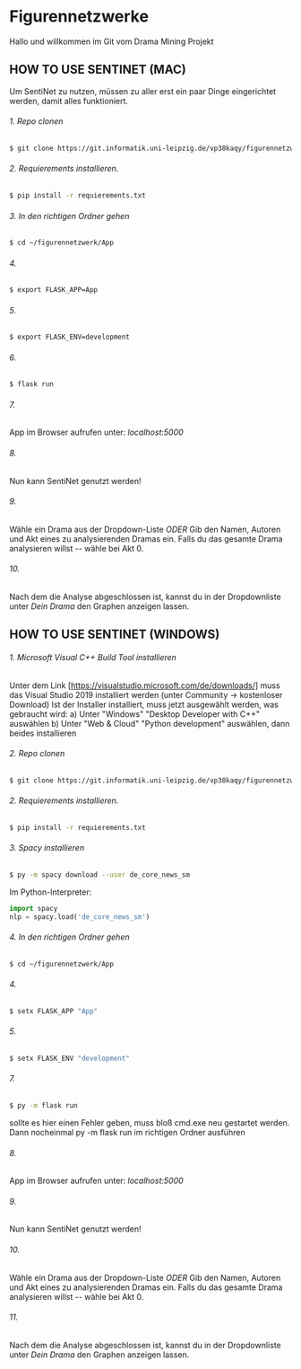 # Figurennetzwerke 

Hallo und willkommen im Git vom Drama Mining Projekt

## HOW TO USE SENTINET (MAC)
Um SentiNet zu nutzen, müssen zu aller erst ein paar Dinge eingerichtet werden, damit alles funktioniert.
###### 1. Repo clonen
```sh
$ git clone https://git.informatik.uni-leipzig.de/vp38kaqy/figurennetzwerk.git
```
###### 2. Requierements installieren.

```sh
$ pip install -r requierements.txt
```

###### 3. In den richtigen Ordner gehen
```sh
$ cd ~/figurennetzwerk/App
```

###### 4.
```sh
$ export FLASK_APP=App
```

###### 5.
```sh
$ export FLASK_ENV=development
```
###### 6. 
```sh
$ flask run 
```

###### 7.
App im Browser aufrufen unter: *localhost:5000* 

###### 8.
Nun kann SentiNet genutzt werden!

###### 9.
Wähle ein Drama aus der Dropdown-Liste 
_ODER_
Gib den Namen, Autoren und Akt eines zu analysierenden Dramas ein.
Falls du das gesamte Drama analysieren willst -- wähle bei Akt 0.

###### 10. 
Nach dem die Analyse abgeschlossen ist, kannst du in der Dropdownliste unter *Dein Drama* den Graphen anzeigen lassen.

## HOW TO USE SENTINET (WINDOWS)
###### 1. Microsoft Visual C++ Build Tool installieren
Unter dem Link [https://visualstudio.microsoft.com/de/downloads/] muss das Visual Studio 2019 installiert werden (unter Community -> kostenloser Download)
Ist der Installer installiert, muss jetzt ausgewählt werden, was gebraucht wird: 
a) Unter "Windows" "Desktop Developer with C++" auswählen
b) Unter "Web & Cloud" "Python development" auswählen, dann beides installieren 
###### 2. Repo clonen
```sh
$ git clone https://git.informatik.uni-leipzig.de/vp38kaqy/figurennetzwerk.git
```
###### 2. Requierements installieren.

```sh
$ pip install -r requierements.txt
```
###### 3. Spacy installieren 
```sh
$ py -m spacy download --user de_core_news_sm
```

Im Python-Interpreter: 
```py
import spacy
nlp = spacy.load('de_core_news_sm')
```
###### 4. In den richtigen Ordner gehen
```sh
$ cd ~/figurennetzwerk/App
```

###### 4.
```sh
$ setx FLASK_APP "App"
```

###### 5.
```sh
$ setx FLASK_ENV "development"
```

###### 7. 
```sh
$ py -m flask run 
```
sollte es hier einen Fehler geben, muss bloß cmd.exe neu gestartet werden. Dann nocheinmal py -m flask run im richtigen Ordner ausführen


###### 8.
App im Browser aufrufen unter: *localhost:5000* 

###### 9.
Nun kann SentiNet genutzt werden!

###### 10.
Wähle ein Drama aus der Dropdown-Liste 
_ODER_
Gib den Namen, Autoren und Akt eines zu analysierenden Dramas ein.
Falls du das gesamte Drama analysieren willst -- wähle bei Akt 0.

###### 11. 
Nach dem die Analyse abgeschlossen ist, kannst du in der Dropdownliste unter *Dein Drama* den Graphen anzeigen lassen.